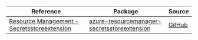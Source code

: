 | Reference | Package | Source |
|---|---|---|
|[Resource Management - Secretsstoreextension](resourcemanager-secretsstoreextension-readme.md)|[azure-resourcemanager-secretsstoreextension](https://repo1.maven.org/maven2/com/azure/resourcemanager/azure-resourcemanager-secretsstoreextension)|[GitHub](https://github.com/Azure/azure-sdk-for-java/blob/main/sdk/secretsstoreextension/azure-resourcemanager-secretsstoreextension)|
